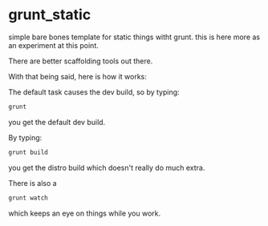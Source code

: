 grunt_static
============

simple bare bones template for static things witht grunt. this is here more as an experiment at this point.

There are better scaffolding tools out there.  

With that being said, here is how it works:

The default task causes the dev build, so by typing:

```sh
grunt
```

you get the default dev build.

By typing:

```sh
grunt build
```

you get the distro build which doesn't really do much extra.

There is also a 
```sh
grunt watch
```
which keeps an eye on things while you work.
